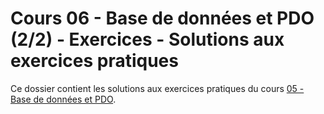 # Cours 06 - Base de données et PDO (2/2) - Exercices - Solutions aux exercices pratiques

Ce dossier contient les solutions aux exercices pratiques du cours
[05 - Base de données et PDO](../../README.md).
